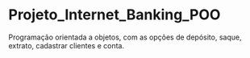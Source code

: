 # Projeto_Internet_Banking_POO
Programação orientada a objetos, com as opções de depósito, saque, extrato, cadastrar clientes e conta.
